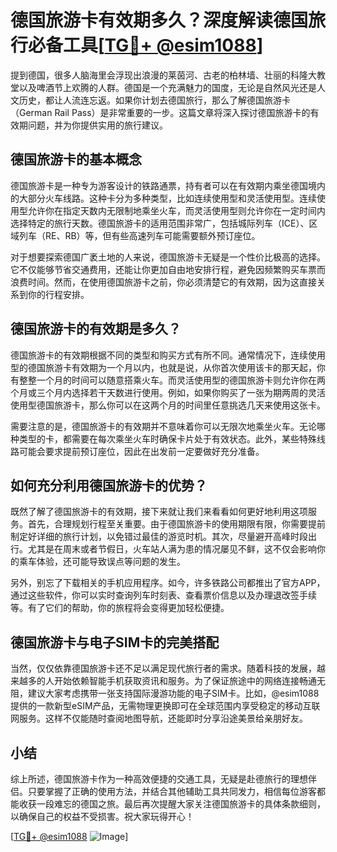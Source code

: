 # 德国旅游卡有效期多久？深度解读德国旅行必备工具[[TG💪+ @esim1088](https://t.me/s/esim1088)]

提到德国，很多人脑海里会浮现出浪漫的莱茵河、古老的柏林墙、壮丽的科隆大教堂以及啤酒节上欢腾的人群。德国是一个充满魅力的国度，无论是自然风光还是人文历史，都让人流连忘返。如果你计划去德国旅行，那么了解德国旅游卡（German Rail Pass）是非常重要的一步。这篇文章将深入探讨德国旅游卡的有效期问题，并为你提供实用的旅行建议。

## 德国旅游卡的基本概念

德国旅游卡是一种专为游客设计的铁路通票，持有者可以在有效期内乘坐德国境内的大部分火车线路。这种卡分为多种类型，比如连续使用型和灵活使用型。连续使用型允许你在指定天数内无限制地乘坐火车，而灵活使用型则允许你在一定时间内选择特定的旅行天数。德国旅游卡的适用范围非常广，包括城际列车（ICE）、区域列车（RE、RB）等，但有些高速列车可能需要额外预订座位。

对于想要探索德国广袤土地的人来说，德国旅游卡无疑是一个性价比极高的选择。它不仅能够节省交通费用，还能让你更加自由地安排行程，避免因频繁购买车票而浪费时间。然而，在使用德国旅游卡之前，你必须清楚它的有效期，因为这直接关系到你的行程安排。

## 德国旅游卡的有效期是多久？

德国旅游卡的有效期根据不同的类型和购买方式有所不同。通常情况下，连续使用型的德国旅游卡有效期为一个月以内，也就是说，从你首次使用该卡的那天起，你有整整一个月的时间可以随意搭乘火车。而灵活使用型的德国旅游卡则允许你在两个月或三个月内选择若干天数进行使用。例如，如果你购买了一张为期两周的灵活使用型德国旅游卡，那么你可以在这两个月的时间里任意挑选几天来使用这张卡。

需要注意的是，德国旅游卡的有效期并不意味着你可以无限次地乘坐火车。无论哪种类型的卡，都需要在每次乘坐火车时确保卡片处于有效状态。此外，某些特殊线路可能会要求提前预订座位，因此在出发前一定要做好充分准备。

## 如何充分利用德国旅游卡的优势？

既然了解了德国旅游卡的有效期，接下来就让我们来看看如何更好地利用这项服务。首先，合理规划行程至关重要。由于德国旅游卡的使用期限有限，你需要提前制定好详细的旅行计划，以免错过最佳的游览时机。其次，尽量避开高峰时段出行。尤其是在周末或者节假日，火车站人满为患的情况屡见不鲜，这不仅会影响你的乘车体验，还可能导致误点等问题的发生。

另外，别忘了下载相关的手机应用程序。如今，许多铁路公司都推出了官方APP，通过这些软件，你可以实时查询列车时刻表、查看票价信息以及办理退改签手续等。有了它们的帮助，你的旅程将会变得更加轻松便捷。

## 德国旅游卡与电子SIM卡的完美搭配

当然，仅仅依靠德国旅游卡还不足以满足现代旅行者的需求。随着科技的发展，越来越多的人开始依赖智能手机获取资讯和服务。为了保证旅途中的网络连接畅通无阻，建议大家考虑携带一张支持国际漫游功能的电子SIM卡。比如，@esim1088 提供的一款新型eSIM产品，无需物理更换即可在全球范围内享受稳定的移动互联网服务。这样不仅能随时查阅地图导航，还能即时分享沿途美景给亲朋好友。

## 小结

综上所述，德国旅游卡作为一种高效便捷的交通工具，无疑是赴德旅行的理想伴侣。只要掌握了正确的使用方法，并结合其他辅助工具共同发力，相信每位游客都能收获一段难忘的德国之旅。最后再次提醒大家关注德国旅游卡的具体条款细则，以确保自己的权益不受损害。祝大家玩得开心！

[[TG💪+ @esim1088](https://t.me/s/esim1088) ![Image](https://i.postimg.cc/4NQfJmqS/Snipaste-2025-05-13-00-14-12.png)]
